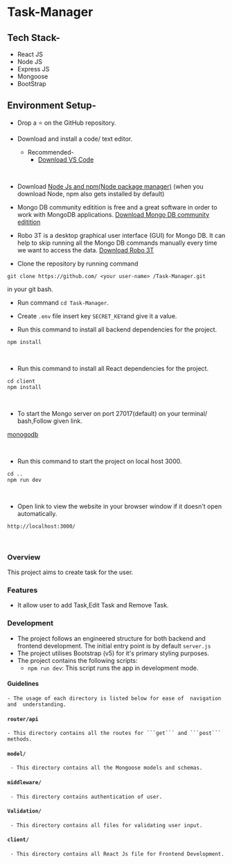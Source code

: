 # Task-Manager

## Tech Stack-

- React JS
- Node JS
- Express JS
- Mongoose
- BootStrap

## Environment Setup-

- Drop a :star: on the GitHub repository.
  <br/>

- Download and install a code/ text editor.
  - Recommended-
    - [Download VS Code](https://code.visualstudio.com/download)

<br/>

- Download [Node Js and npm(Node package manager)](https://nodejs.org/en/) (when you download Node, npm also gets installed by default)
  <br/>

- Mongo DB community editition is free and a great software in order to work with MongoDB applications. [Download Mongo DB community editition](https://docs.mongodb.com/manual/administration/install-community/)
  <br/>

- Robo 3T is a desktop graphical user interface (GUI) for Mongo DB. It can help to skip running all the Mongo DB commands manually every time we want to access the data. [Download Robo 3T](https://robomongo.org/download)
  <br/>

* Clone the repository by running command

```
git clone https://github.com/ <your user-name> /Task-Manager.git
```

in your git bash.
<br/>

- Run command `cd Task-Manager`.
  <br/>
- Create `.env` file
  insert key `SECRET_KEY`and give it a value.
  <br/>

- Run this command to install all backend dependencies for the project.

```
npm install
```

<br/>

- Run this command to install all React dependencies for the project.

```
cd client
npm install
```

<br/>

- To start the Mongo server on port 27017(default) on your terminal/ bash,Follow given link.

[monogodb](https://medium.com/stackfame/run-mongodb-as-a-service-in-windows-b0acd3a4b712)

<br/>

- Run this command to start the project on local host 3000.

```
cd ..
npm run dev
```

<br/>

- Open link to view the website in your browser window if it doesn't open automatically.

```
http://localhost:3000/
```

<br/>

### Overview

This project aims to create task for the user.

### Features

- It allow user to add Task,Edit Task and Remove Task.

### Development

- The project follows an engineered structure for both backend and frontend development. The initial entry point is by default `server.js`
- The project utilises Bootstrap (v5) for it's primary styling purposes.
- The project contains the following scripts:
  - `npm run dev`: This script runs the app in development mode.

#### Guidelines

    - The usage of each directory is listed below for ease of  navigation and  understanding.

#### `router/api`

    - This directory contains all the routes for ```get``` and ```post``` methods.

#### `model/`

     - This directory contains all the Mongoose models and schemas.

#### `middleware/`

     - This directory contains authentication of user.

#### `Validation/`

     - This directory contains all files for validating user input.

#### `client/`

     - This directory contains all React Js file for Frontend Development.
